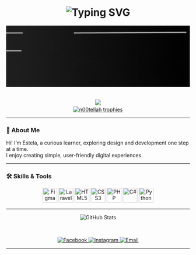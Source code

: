 <h1 align="center">
  <img src="https://readme-typing-svg.demolab.com?font=LilitaOne&size=28&pause=1000&color=FFFFF0&font-weight=bold&center=true&vCenter=true&width=435&lines=Hi%2C+I'm+Estela,+welcome!" alt="Typing SVG" />
</h1>

<p align="center">
  <img src="BUsiness Analyst (1).gif" alt="Estela GIF" width="900"
    alt="Estela GIF" 
    style="max-width: 100%; height: auto;"/>

</p>

</br>

<div align="center">

 <img src="https://capsule-render.vercel.app/api?type=rounded&color=0:2f2f2f,100:000000&height=120&section=header&text=💼%20Aspiring%20Business%20Analyst%20&%20UI/UX%20Enthusiast%20💡&fontSize=25&fontColor=ffffff&animation=fadeIn" />

  <br/>

  <a href="https://github.com/ryo-ma/github-profile-trophy">
    <img src="https://github-profile-trophy.vercel.app/?username=n00tellah&theme=monokai&no-frame=true&title=Commits,Followers,Repositories,Experience&row=1&column=4" alt="n00tellah trophies" />
    
  </a>

</div>

---

### 🌼 About Me  
Hi! I’m Estela, a curious learner, exploring design and development one step at a time.  
I enjoy creating simple, user-friendly digital experiences.

---

### 🛠 Skills & Tools  

<p align="center">
  <img src="https://cdn.jsdelivr.net/gh/devicons/devicon/icons/figma/figma-original.svg" width="40" height="40" title="Figma"/>
  <img src="https://cdn.jsdelivr.net/gh/devicons/devicon/icons/laravel/laravel-original.svg" width="40" height="40" title="Laravel"/>
  <img src="https://cdn.jsdelivr.net/gh/devicons/devicon/icons/html5/html5-original.svg" width="40" height="40" title="HTML5"/>
  <img src="https://cdn.jsdelivr.net/gh/devicons/devicon/icons/css3/css3-original.svg" width="40" height="40" title="CSS3"/>
  <img src="https://cdn.jsdelivr.net/gh/devicons/devicon/icons/php/php-original.svg" width="40" height="40" title="PHP"/>
  <img src="https://cdn.jsdelivr.net/gh/devicons/devicon/icons/csharp/csharp-original.svg" width="40" height="40" title="C#"/>
  <img src="https://cdn.jsdelivr.net/gh/devicons/devicon/icons/python/python-original.svg" width="40" height="40" title="Python"/>
</p>

---
<p align="center">
  <img src="https://github-readme-stats.vercel.app/api?username=n00tellah&show_icons=true&theme=tokyonight" alt="GitHub Stats" />
</p>

<br/>

 
<p align="center">
  
  <a href="https://www.facebook.com/estela.mae.jalac.2024" target="_blank">
    <img src="https://img.icons8.com/color/48/facebook-new.png" alt="Facebook"/>
  </a>
  <a href="https://www.instagram.com/nutellaoverload?igsh=aWJxbjBzeWRyMGs2" target="_blank">
    <img src="https://img.icons8.com/color/48/instagram-new.png" alt="Instagram"/>
  </a>
  <a href="mailto:estelamaejalac@gmail.com">
    <img src="https://img.icons8.com/color/48/gmail-new.png" alt="Email"/>
  </a>
</p>

---
